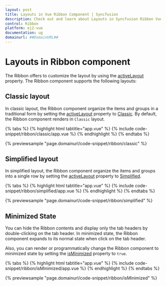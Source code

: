 ```yaml
---
layout: post
title: Layouts in Vue Ribbon Component | Syncfusion
description: Check out and learn about Layouts in Syncfusion Ribbon Vue Component of Syncfusion Essential JS 2 and more.
control: Ribbon
platform: ej2-vue
documentation: ug
domainurl: ##DomainURL##
---
```


# Layouts in Ribbon component

The Ribbon offers to customize the layout by using the [activeLayout](https://ej2.syncfusion.com/vue/documentation/api/ribbon/#activelayout) property. The Ribbon component supports the following layouts:

## Classic layout

In classic layout, the Ribbon component organize the items and groups in a traditional form by setting the [activeLayout](https://ej2.syncfusion.com/vue/documentation/api/ribbon/#activelayout) property to [Classic](https://ej2.syncfusion.com/vue/documentation/api/ribbon/ribbonLayout/). By default, the Ribbon component renders in `Classic` layout.

{% tabs %}
{% highlight html tabtitle="app.vue" %}
{% include code-snippet/ribbon/classic/app.vue %}
{% endhighlight %}
{% endtabs %}
        
{% previewsample "page.domainurl/code-snippet/ribbon/classic" %}

## Simplified layout

In simplified layout, the Ribbon component organize the items and groups into a single row by setting the [activeLayout](https://ej2.syncfusion.com/vue/documentation/api/ribbon/#activelayout) property to [Simplified](https://ej2.syncfusion.com/vue/documentation/api/ribbon/ribbonLayout/).

{% tabs %}
{% highlight html tabtitle="app.vue" %}
{% include code-snippet/ribbon/simplified/app.vue %}
{% endhighlight %}
{% endtabs %}
        
{% previewsample "page.domainurl/code-snippet/ribbon/simplified" %}

## Minimized State

You can hide the Ribbon contents and display only the tab headers by double-clicking on the tab header. In minimized state, the Ribbon component expands to its normal state when click on the tab header.

Also, you can render or programmatically change the Ribbon component to minimized state by setting the [isMinimized](https://ej2.syncfusion.com/vue/documentation/api/ribbon/#isminimized) property to `true`.

{% tabs %}
{% highlight html tabtitle="app.vue" %}
{% include code-snippet/ribbon/isMinimized/app.vue %}
{% endhighlight %}
{% endtabs %}
        
{% previewsample "page.domainurl/code-snippet/ribbon/isMinimized" %}
